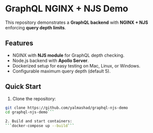 # GraphQL NGINX + NJS Demo

This repository demonstrates a **GraphQL backend** with **NGINX + NJS** enforcing **query depth limits**.

## Features

- NGINX with **NJS module** for GraphQL depth checking.
- Node.js backend with **Apollo Server**.
- Dockerized setup for easy testing on Mac, Linux, or Windows.
- Configurable maximum query depth (default 5).


## Quick Start

1. Clone the repository:

```bash
git clone https://github.com/yalmashad/graphql-njs-demo
cd graphql-njs-demo```

2. Build and start containers:
```docker-compose up --build```

